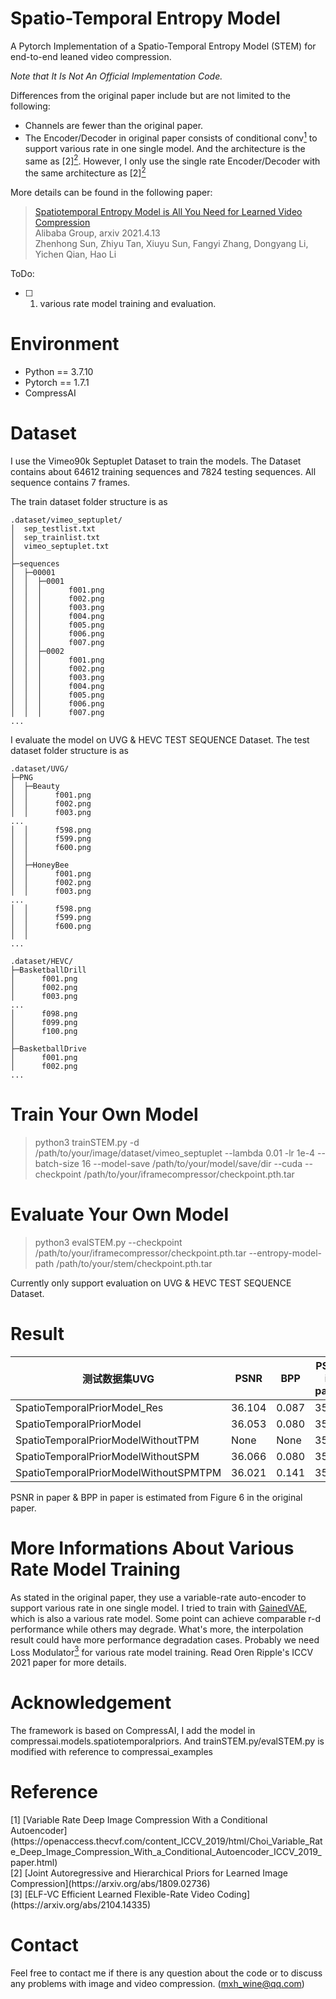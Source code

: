 # Spatio-Temporal Entropy Model

A Pytorch Implementation of a Spatio-Temporal Entropy Model (STEM) for end-to-end leaned video compression.

*Note that It Is Not An Official Implementation Code.*

Differences from the original paper include but are not limited to the following:
* Channels are fewer than the original paper.
* The Encoder/Decoder in original paper consists of conditional conv[<sup>1</sup>](#refer-anchor-1) to support various rate in one single model. And the architecture is the same 
as [2][<sup>2</sup>](#refer-anchor-2). However, I only use the single rate Encoder/Decoder with the same architecture as [2][<sup>2</sup>](#refer-anchor-2)

More details can be found in the following paper:

>[Spatiotemporal Entropy Model is All You Need for Learned Video Compression](https://arxiv.org/abs/2104.06083)  
>Alibaba Group, arxiv 2021.4.13  
>Zhenhong Sun, Zhiyu Tan, Xiuyu Sun, Fangyi Zhang, Dongyang Li, Yichen Qian, Hao Li

ToDo:
- [ ] 1. various rate model training and evaluation.

# Environment

* Python == 3.7.10
* Pytorch == 1.7.1
* CompressAI

# Dataset
I use the Vimeo90k Septuplet Dataset to train the models. The Dataset contains about 64612 training sequences and 7824 testing sequences. All sequence contains 7 frames.

The train dataset folder structure is as
```
.dataset/vimeo_septuplet/
│  sep_testlist.txt
│  sep_trainlist.txt
│  vimeo_septuplet.txt
│  
├─sequences
│  ├─00001
│  │  ├─0001
│  │  │      f001.png
│  │  │      f002.png
│  │  │      f003.png
│  │  │      f004.png
│  │  │      f005.png
│  │  │      f006.png
│  │  │      f007.png
│  │  ├─0002
│  │  │      f001.png
│  │  │      f002.png
│  │  │      f003.png
│  │  │      f004.png
│  │  │      f005.png
│  │  │      f006.png
│  │  │      f007.png
...
```

I evaluate the model on UVG & HEVC TEST SEQUENCE Dataset.
The test dataset folder structure is as
```
.dataset/UVG/
├─PNG
│  ├─Beauty
│  │      f001.png
│  │      f002.png
│  │      f003.png
...
│  │      f598.png
│  │      f599.png
│  │      f600.png
│  │      
│  ├─HoneyBee
│  │      f001.png
│  │      f002.png
│  │      f003.png
...
│  │      f598.png
│  │      f599.png
│  │      f600.png
│  │     
...
```
```
.dataset/HEVC/
├─BasketballDrill
│      f001.png
│      f002.png
│      f003.png
...
│      f098.png
│      f099.png
│      f100.png
│      
├─BasketballDrive
│      f001.png
│      f002.png
...
```

# Train Your Own Model
>python3 trainSTEM.py -d /path/to/your/image/dataset/vimeo_septuplet --lambda 0.01 -lr 1e-4 --batch-size 16 --model-save /path/to/your/model/save/dir --cuda --checkpoint /path/to/your/iframecompressor/checkpoint.pth.tar

# Evaluate Your Own Model
>python3 evalSTEM.py --checkpoint /path/to/your/iframecompressor/checkpoint.pth.tar --entropy-model-path /path/to/your/stem/checkpoint.pth.tar

Currently only support evaluation on UVG & HEVC TEST SEQUENCE Dataset.

# Result

| 测试数据集UVG | PSNR | BPP | PSNR in paper | BPP in paper |
| --- | --- | --- | --- | --- |
| SpatioTemporalPriorModel_Res | 36.104 |  0.087 | 35.95 | 0.080 |
| SpatioTemporalPriorModel | 36.053 |  0.080 | 35.95 | 0.082 |
| SpatioTemporalPriorModelWithoutTPM | None |  None | 35.95 | 0.100 |
| SpatioTemporalPriorModelWithoutSPM | 36.066 |  0.080 | 35.95 | 0.087 |
| SpatioTemporalPriorModelWithoutSPMTPM | 36.021 |  0.141 | 35.95 | 0.123 |

PSNR in paper & BPP in paper is estimated from Figure 6 in the original paper.

# More Informations About Various Rate Model Training
As stated in the original paper, they use a variable-rate auto-encoder to support various rate in one single model. I tried to train with [GainedVAE](https://github.com/mmSir/GainedVAE), which is also a various rate model. Some point can achieve comparable r-d performance while others may degrade. What's more, the interpolation result could have more performance degradation cases.
Probably we need Loss Modulator[<sup>3</sup>](#refer-anchor-3) for various rate model training. Read Oren Ripple's ICCV 2021 paper for more details.


# Acknowledgement

The framework is based on CompressAI, I add the model in compressai.models.spatiotemporalpriors.
And trainSTEM.py/evalSTEM.py is modified with reference to compressai_examples

# Reference
<div id="refer-anchor-1"></div>
[1] [Variable Rate Deep Image Compression With a Conditional Autoencoder](https://openaccess.thecvf.com/content_ICCV_2019/html/Choi_Variable_Rate_Deep_Image_Compression_With_a_Conditional_Autoencoder_ICCV_2019_paper.html) 
<div id="refer-anchor-2"></div>
[2] [Joint Autoregressive and Hierarchical Priors for Learned Image Compression](https://arxiv.org/abs/1809.02736) 
<div id="refer-anchor-3"></div>
[3] [ELF-VC Efficient Learned Flexible-Rate Video Coding](https://arxiv.org/abs/2104.14335) 

# Contact
Feel free to contact me if there is any question about the code or to discuss any problems with image and video compression. (mxh_wine@qq.com)
